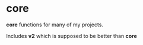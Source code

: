 # core
 __core__ functions for many of my projects.

 Includes __v2__ which is supposed to be better than __core__